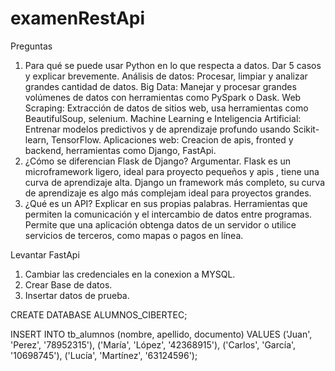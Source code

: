 # examenRestApi

Preguntas
1. Para qué se puede usar Python en lo que respecta a datos. Dar 5 casos y explicar brevemente.
   Análisis de datos: Procesar, limpiar y analizar grandes cantidad de datos.
   Big Data: Manejar y procesar grandes volúmenes de datos con herramientas como PySpark o Dask.
   Web Scraping: Extracción de datos de sitios web, usa herramientas como BeautifulSoup, selenium.
   Machine Learning e Inteligencia Artificial: Entrenar modelos predictivos y de aprendizaje profundo usando Scikit-learn, TensorFlow.
   Aplicaciones web: Creacion de apis, fronted y backend, herramientas como Django, FastApi.
2. ¿Cómo se diferencian Flask de Django? Argumentar.
   Flask es un microframework ligero, ideal para proyecto pequeños y apis , tiene una curva de aprendizaje alta.
   Django un framework más completo, su curva de aprendizaje es algo más complejam ideal para proyectos grandes.
3. ¿Qué es un API? Explicar en sus propias palabras.
   Herramientas que permiten la comunicación y el intercambio de datos entre programas. Permite que una aplicación obtenga datos de un servidor o utilice servicios de terceros, como mapas o pagos en línea.

Levantar FastApi
1. Cambiar las credenciales en la conexion a MYSQL.
2. Crear Base de datos.
3. Insertar datos de prueba.

CREATE DATABASE ALUMNOS_CIBERTEC;

INSERT INTO tb_alumnos (nombre, apellido, documento) 
VALUES 
    ('Juan', 'Perez', '78952315'),
    ('María', 'López', '42368915'),
    ('Carlos', 'García', '10698745'),
    ('Lucía', 'Martínez', '63124596');